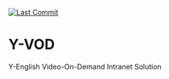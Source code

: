 [![Last Commit](https://img.shields.io/github/last-commit/Y-Lab/Y-VOD.svg)](https://github.com/Y-Lab/Y-VOD/commits/master)

# Y-VOD
Y-English Video-On-Demand Intranet Solution
